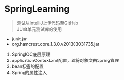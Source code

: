 # SpringLearning
> 测试从IntelliJ上传代码至GitHub <br>
> JUnit单元测试库的使用 <br>
- junit.jar
- org.hamcrest.core_1.3.0.v201303031735.jar

1. SpringIOC底层原理
2. applicationContext.xml配置，即将对象交由Spring管理
3. bean标签的配置
4. Spring的属性注入
